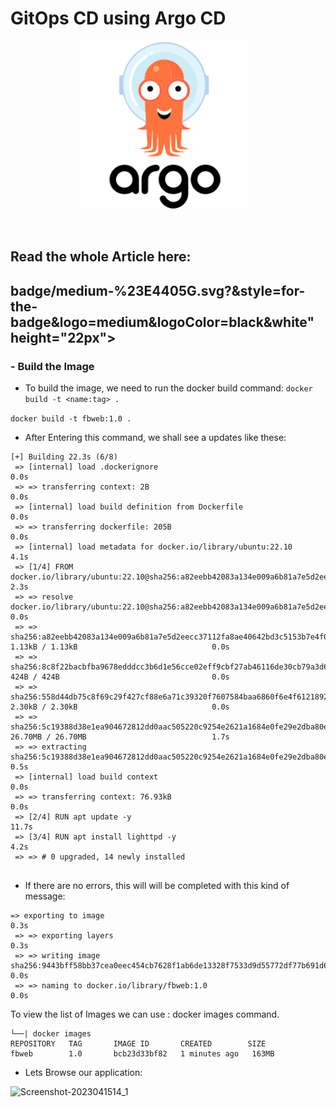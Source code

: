 <!-- <h1> Kubenetes Deployment using Argo CD </h1> -->
<h1> GitOps CD using Argo CD </h1>

<p align="center">
<img alt="ArgoCD" width="270px" src="https://raw.githubusercontent.com/devicons/devicon/master/icons/argocd/argocd-original-wordmark.svg" style="padding-right:10px;" />
</p>
</br>

## Read the whole Article here: 
## badge/medium-%23E4405G.svg?&style=for-the-badge&logo=medium&logoColor=black&white" height="22px"></a>

<h3>- Build the Image </h3>

- To build the image, we need to run the docker build command: ```docker build -t <name:tag> . ```

```docker build -t fbweb:1.0 . ```

- After Entering this command, we shall see a updates like these:

``` └──| docker build -t fbweb:1.0 .
[+] Building 22.3s (6/8)                                                                                                         
 => [internal] load .dockerignore                                                                                           0.0s
 => => transferring context: 2B                                                                                             0.0s
 => [internal] load build definition from Dockerfile                                                                        0.0s
 => => transferring dockerfile: 205B                                                                                        0.0s
 => [internal] load metadata for docker.io/library/ubuntu:22.10                                                             4.1s
 => [1/4] FROM docker.io/library/ubuntu:22.10@sha256:a82eebb42083a134e009a6b81a7e5d2eecc37112fa8ae40642bd3c5153b7e4f0       2.3s
 => => resolve docker.io/library/ubuntu:22.10@sha256:a82eebb42083a134e009a6b81a7e5d2eecc37112fa8ae40642bd3c5153b7e4f0       0.0s
 => => sha256:a82eebb42083a134e009a6b81a7e5d2eecc37112fa8ae40642bd3c5153b7e4f0 1.13kB / 1.13kB                              0.0s
 => => sha256:8c8f22bacbfba9678edddcc3b6d1e56cce02eff9cbf27ab46116de30cb79a3d6 424B / 424B                                  0.0s
 => => sha256:558d44db75c8f69c29f427cf88e6a71c39320f7607584baa6860f6e4f6121892 2.30kB / 2.30kB                              0.0s
 => => sha256:5c19388d38e1ea904672812dd0aac505220c9254e2621a1684e0fe29e2dba80e 26.70MB / 26.70MB                            1.7s
 => => extracting sha256:5c19388d38e1ea904672812dd0aac505220c9254e2621a1684e0fe29e2dba80e                                   0.5s
 => [internal] load build context                                                                                           0.0s
 => => transferring context: 76.93kB                                                                                        0.0s
 => [2/4] RUN apt update -y                                                                                                11.7s
 => [3/4] RUN apt install lighttpd -y                                                                                       4.2s 
 => => # 0 upgraded, 14 newly installed
 
 ```

- If there are no errors, this will will be completed with this kind of message:

```
=> exporting to image                                                                                                      0.3s 
 => => exporting layers                                                                                                     0.3s 
 => => writing image sha256:9443bff58bb37cea0eec454cb7628f1ab6de13328f7533d9d55772df77b691d6                                0.0s 
 => => naming to docker.io/library/fbweb:1.0                                                                                0.0s 
```

To view the list of Images we can use : docker images command.

``` 
└──| docker images
REPOSITORY   TAG       IMAGE ID       CREATED        SIZE
fbweb        1.0       bcb23d33bf82   1 minutes ago   163MB 
```



- Lets Browse our application:

![Screenshot-2023041514_1](https://user-images.githubusercontent.com/42873729/232205427-ff29a73a-2f36-4367-b391-50de702f6c3d.png)


